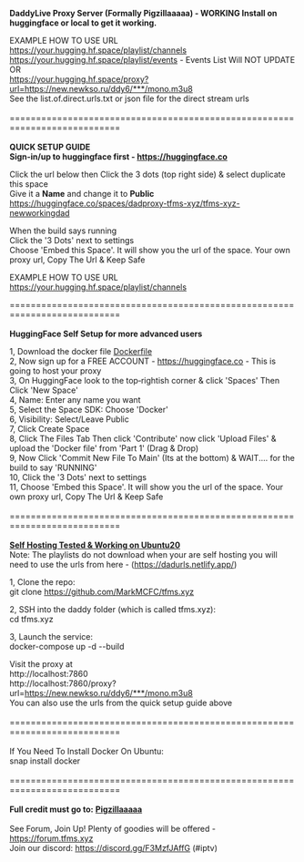 <b>DaddyLive Proxy Server (Formally Pigzillaaaaa) - WORKING Install on huggingface or local to get it working.</b><br>

EXAMPLE HOW TO USE URL<br>
https://your.hugging.hf.space/playlist/channels<br>
https://your.hugging.hf.space/playlist/events - Events List Will NOT UPDATE<br>
OR<br>
https://your.hugging.hf.space/proxy?url=https://new.newkso.ru/ddy6/***/mono.m3u8<br>
See the list.of.direct.urls.txt or json file for the direct stream urls<br><br>
===========================================================================<br><br>
<b>QUICK SETUP GUIDE<br>
Sign-in/up to huggingface first - https://huggingface.co</b><br>

Click the url below then Click the 3 dots (top right side) & select duplicate this space<br>
Give it a <b>Name</b> and change it to <b>Public</b><br>
https://huggingface.co/spaces/dadproxy-tfms-xyz/tfms-xyz-newworkingdad<br>

When the build says running<br>
Click the '3 Dots' next to settings<br>
Choose 'Embed this Space'. It will show you the url of the space. Your own proxy url, Copy The Url & Keep Safe<br>

EXAMPLE HOW TO USE URL<br>
https://your.hugging.hf.space/playlist/channels<br>

===========================================================================<br><br>
<b>HuggingFace Self Setup for more advanced users</b><br>

1, Download the docker file <a href="https://github.com/MarkMCFC/tfms.xyz/blob/main/Dockerfile">Dockerfile</a><br>
2, Now sign up for a FREE ACCOUNT - https://huggingface.co - This is going to host your proxy<br>
3, On HuggingFace look to the top‑rightish corner & click 'Spaces' Then Click 'New Space'<br>
4, Name: Enter any name you want<br>
5, Select the Space SDK: Choose 'Docker'<br>
6, Visibility: Select/Leave Public<br>
7, Click Create Space<br>
8, Click The Files Tab Then click 'Contribute' now click 'Upload Files' & upload the 'Docker file' from 'Part 1' (Drag & Drop)<br>
9, Now Click 'Commit New File To Main' (Its at the bottom) & WAIT.... for the build to say 'RUNNING'<br>
10, Click the '3 Dots' next to settings<br>
11, Choose 'Embed this Space'. It will show you the url of the space. Your own proxy url, Copy The Url & Keep Safe<br><br>
===========================================================================<br><br>
<b><u>Self Hosting Tested & Working on Ubuntu20</u></b><br>Note: The playlists do not download when your are self hosting you will need to use the urls from here - (https://dadurls.netlify.app/)<br>

1, Clone the repo:<br>
git clone https://github.com/MarkMCFC/tfms.xyz<br>

2, SSH into the daddy folder (which is called tfms.xyz):<br>
cd tfms.xyz<br>

3, Launch the service:<br>
docker-compose up -d --build<br>

Visit the proxy at<br>
http://localhost:7860<br>
http://localhost:7860/proxy?url=https://new.newkso.ru/ddy6/***/mono.m3u8<br>
You can also use the urls from the quick setup guide above<br><br>
===========================================================================<br><br>
If You Need To Install Docker On Ubuntu:<br>
snap install docker<br><br>
===========================================================================<br><br>
<b>Full credit must go to:</b> <b><u>Pigzillaaaaa</u></b><br><br>
See Forum, Join Up! Plenty of goodies will be offered - https://forum.tfms.xyz<br>
Join our discord: https://discord.gg/F3MzfJAffG (#iptv)
